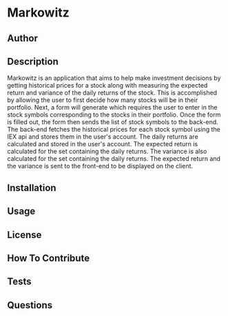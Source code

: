 # Markowitz

## Author

## Description
Markowitz is an application that aims to help make investment decisions by getting historical prices for a stock along with measuring the expected
return and variance of the daily returns of the stock. This is 
accomplished by allowing the user to first decide how many stocks
will be in their portfolio. Next, a form will generate which requires
the user to enter in the stock symbols corresponding to the stocks
in their portfolio. Once the form is filled out, the form then sends
the list of stock symbols to the back-end. The back-end fetches
the historical prices for each stock symbol using the IEX api and stores 
them in the user's account. The daily returns are calculated and 
stored in the user's account. The expected return is calculated 
for the set containing the daily returns. The variance is also 
calculated for the set containing the daily returns. The expected
return and the variance is sent to the front-end to be displayed
on the client.

## Installation

## Usage

## License

## How To Contribute

## Tests

## Questions